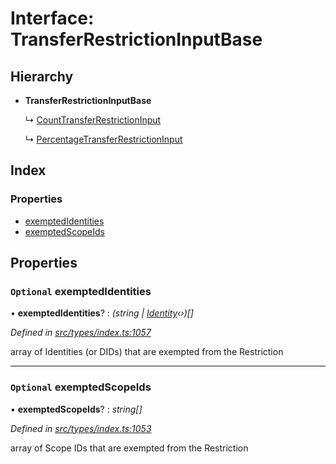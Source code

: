 # Interface: TransferRestrictionInputBase

## Hierarchy

* **TransferRestrictionInputBase**

  ↳ [CountTransferRestrictionInput](counttransferrestrictioninput.md)

  ↳ [PercentageTransferRestrictionInput](percentagetransferrestrictioninput.md)

## Index

### Properties

* [exemptedIdentities](transferrestrictioninputbase.md#optional-exemptedidentities)
* [exemptedScopeIds](transferrestrictioninputbase.md#optional-exemptedscopeids)

## Properties

### `Optional` exemptedIdentities

• **exemptedIdentities**? : *(string | [Identity](../classes/identity.md)‹›)[]*

*Defined in [src/types/index.ts:1057](https://github.com/PolymathNetwork/polymesh-sdk/blob/2a4e4111/src/types/index.ts#L1057)*

array of Identities (or DIDs) that are exempted from the Restriction

___

### `Optional` exemptedScopeIds

• **exemptedScopeIds**? : *string[]*

*Defined in [src/types/index.ts:1053](https://github.com/PolymathNetwork/polymesh-sdk/blob/2a4e4111/src/types/index.ts#L1053)*

array of Scope IDs that are exempted from the Restriction
